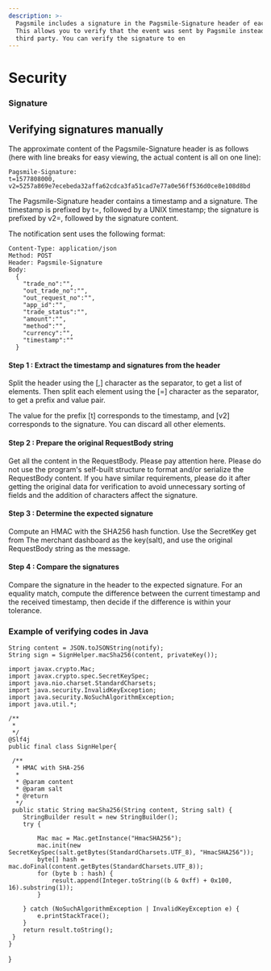 ```yaml
---
description: >-
  Pagsmile includes a signature in the Pagsmile-Signature header of each event.
  This allows you to verify that the event was sent by Pagsmile instead of a
  third party. You can verify the signature to en
---
```


# Security

### Signature

## Verifying signatures manually <a href="#verifying-signatures-manually" id="verifying-signatures-manually"></a>

The approximate content of the Pagsmile-Signature header is as follows (here with line breaks for easy viewing, the actual content is all on one line):

```
Pagsmile-Signature:
t=1577808000,
v2=5257a869e7ecebeda32affa62cdca3fa51cad7e77a0e56ff536d0ce8e108d8bd
```

The Pagsmile-Signature header contains a timestamp and a signature. The timestamp is prefixed by t=, followed by a UNIX timestamp; the signature is prefixed by v2=, followed by the signature content.

The notification sent uses the following format:

```
Content-Type: application/json
Method: POST
Header: Pagsmile-Signature
Body:
  {
    "trade_no":"",
  	"out_trade_no":"",
  	"out_request_no":"",
  	"app_id":"",
  	"trade_status":"",
  	"amount":"",
  	"method":"",
  	"currency":"",
    "timestamp":""
  }
```

#### Step 1 : Extract the timestamp and signatures from the header <a href="#step-1-extract-the-timestamp-and-signatures-from-the-header" id="step-1-extract-the-timestamp-and-signatures-from-the-header"></a>

Split the header using the \[,] character as the separator, to get a list of elements. Then split each element using the \[=] character as the separator, to get a prefix and value pair.

The value for the prefix \[t] corresponds to the timestamp, and \[v2] corresponds to the signature. You can discard all other elements.

#### Step 2 : Prepare the original RequestBody string <a href="#step-2-prepare-the-original-requestbody-string" id="step-2-prepare-the-original-requestbody-string"></a>

Get all the content in the RequestBody. Please pay attention here. Please do not use the program's self-built structure to format and/or serialize the RequestBody content. If you have similar requirements, please do it after getting the original data for verification to avoid unnecessary sorting of fields and the addition of characters affect the signature.

#### Step 3 : Determine the expected signature <a href="#step-3-determine-the-expected-signature" id="step-3-determine-the-expected-signature"></a>

Compute an HMAC with the SHA256 hash function. Use the SecretKey get from The merchant dashboard as the key(salt), and use the original RequestBody string as the message.

#### Step 4 : Compare the signatures <a href="#step-4-compare-the-signatures" id="step-4-compare-the-signatures"></a>

Compare the signature in the header to the expected signature. For an equality match, compute the difference between the current timestamp and the received timestamp, then decide if the difference is within your tolerance.

### Example of verifying codes in Java

```
String content = JSON.toJSONString(notify); 
String sign = SignHelper.macSha256(content, privateKey());

import javax.crypto.Mac; 
import javax.crypto.spec.SecretKeySpec; 
import java.nio.charset.StandardCharsets; 
import java.security.InvalidKeyException; 
import java.security.NoSuchAlgorithmException; 
import java.util.*;

/** 
 * 
 */ 
@Slf4j 
public final class SignHelper{

 /**
  * HMAC with SHA-256
  *
  * @param content 
  * @param salt
  * @return
  */
 public static String macSha256(String content, String salt) {
    StringBuilder result = new StringBuilder();
    try {

        Mac mac = Mac.getInstance("HmacSHA256");
        mac.init(new SecretKeySpec(salt.getBytes(StandardCharsets.UTF_8), "HmacSHA256"));
        byte[] hash = mac.doFinal(content.getBytes(StandardCharsets.UTF_8));
        for (byte b : hash) {
            result.append(Integer.toString((b & 0xff) + 0x100, 16).substring(1));
        }

    } catch (NoSuchAlgorithmException | InvalidKeyException e) {
        e.printStackTrace();
    }
    return result.toString();
 }
}
```

}
